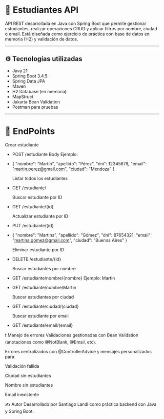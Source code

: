 # 📘 Estudiantes API

API REST desarrollada en Java con Spring Boot que permite gestionar estudiantes, realizar operaciones CRUD y aplicar filtros por nombre, ciudad o email. Está diseñada como ejercicio de práctica con base de datos en memoria (H2) y validación de datos.

---

## ⚙️ Tecnologías utilizadas

- Java 21
- Spring Boot 3.4.5
- Spring Data JPA
- Maven
- H2 Database (en memoria)
- MapStruct
- Jakarta Bean Validation
- Postman para pruebas

---

# 📘 EndPoints

  Crear estudiante
- POST /estudiante
  Body Ejemplo:
- {
  "nombre": "Martín",
  "apellido": "Pérez",
  "dni": 12345678,
  "email": "martin.perez@gmail.com",
  "ciudad": "Mendoza"
  }


  Listar todos los estudiantes
- GET /estudiante/

  Buscar estudiante por ID
- GET /estudiante/{id}

  Actualizar estudiante por ID
- PUT /estudiante/{id}
- {
  "nombre": "Martina",
  "apellido": "Gómez",
  "dni": 87654321,
  "email": "martina.gomez@gmail.com",
  "ciudad": "Buenos Aires"
  }

  Eliminar estudiante por ID
- DELETE /estudiante/{id}

  Buscar estudiantes por nombre
- GET /estudiante/nombre/{nombre}
  Ejemplo: Martin
- GET /estudiante/nombre/Martin

  Buscar estudiantes por ciudad
- GET /estudiante/ciudad/{ciudad}

  Buscar estudiante por email
- GET /estudiante/email/{email}


❗ Manejo de errores
  Validaciones gestionadas con Bean Validation (anotaciones como @NotBlank, @Email, etc).

  Errores centralizados con @ControllerAdvice y mensajes personalizados para:

  Validación fallida

  Ciudad sin estudiantes

  Nombre sin estudiantes

  Email inexistente

  ✍️ Autor
  Desarrollado por Santiago Landi como práctica backend con Java y Spring Boot.


